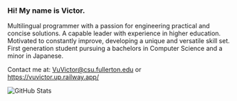 ### Hi! My name is Victor.

Multilingual programmer with a passion for engineering practical and concise solutions. A capable leader with experience in higher education. Motivated to constantly improve, developing a unique and versatile skill set. First generation student pursuing a bachelors in Computer Science and a minor in Japanese.

Contact me at: VuVictor@csu.fullerton.edu or https://vuvictor.up.railway.app/

![GitHub Stats](https://github-readme-stats-sigma-five.vercel.app/api?username=vuvictor1&theme=radical)

